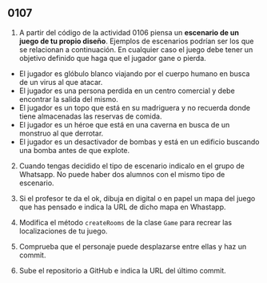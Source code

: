 ## 0107

1. A partir del código de la actividad 0106 piensa un __escenario de un juego de tu propio diseño__. Ejemplos de escenarios podrían ser los que se relacionan a continuación. En cualquier caso el juego debe tener un objetivo definido que haga que el jugador gane o pierda. 

  - El jugador es glóbulo blanco viajando por el cuerpo humano en busca de un virus al que atacar.
  - El jugador es una persona perdida en un centro comercial y debe encontrar la salida del mismo.
  - El jugador es un topo que está en su madriguera y no recuerda donde tiene almacenadas las reservas de comida.
  - El jugador es un héroe que está en una caverna en busca de un monstruo al que derrotar.
  - El jugador es un desactivador de bombas y está en un edificio buscando una bomba antes de que explote.
  
2. Cuando tengas decidido el tipo de escenario indicalo en el grupo de Whatsapp. No puede haber dos alumnos con el mismo tipo de escenario.

2. Si el profesor te da el ok, dibuja en digital o en papel un mapa del juego que has pensado e indica la URL de dicho mapa en Whastapp.

3. Modifica el método `createRooms` de la clase `Game` para recrear las localizaciones de tu juego.

4. Comprueba que el personaje puede desplazarse entre ellas y haz un commit.

5. Sube el repositorio a GitHub e indica la URL del último commit.
